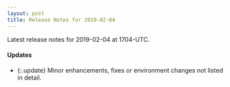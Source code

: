 ```yaml
---
layout: post
title: Release Notes for 2019-02-04
---
```


Latest release notes for 2019-02-04 at 1704-UTC.

<div class='updates' markdown='1'>

#### Updates

- {:.update} Minor enhancements, fixes or environment changes not listed in detail.

</div>


